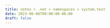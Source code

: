 ```yaml
---
title: notes > .net > namespaces > system.text
date: 2023-06-06T00:00:00-06:00
draft: false
---
```

